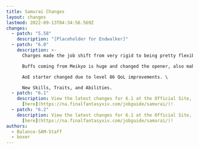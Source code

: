 ```yaml
---
title: Samurai Changes
layout: changes
lastmod: 2022-09-13T04:34:56.569Z
changes:
  - patch: "5.58"
    description: "[Placeholder for Endwalker]"
  - patch: "6.0"
    description: >-
      Charges made the job shift from very rigid to being pretty flexible. \

      Buffs coming from Meikyo is huge and changed the opener, also making buffs nearly impossible to drop. \

      AoE starter changed due to level 86 QoL improvements. \

      New Skills, Traits, and Abilities.
  - patch: "6.1"
    description: View the latest changes for 6.1 at the Official Site, located
      [here](https://na.finalfantasyxiv.com/jobguide/samurai/)!
  - patch: "6.2"
    description: View the latest changes for 6.1 at the Official Site, located
      [here](https://na.finalfantasyxiv.com/jobguide/samurai/)!
authors:
  - Balance-SAM-Staff
  - boxer
---
```

